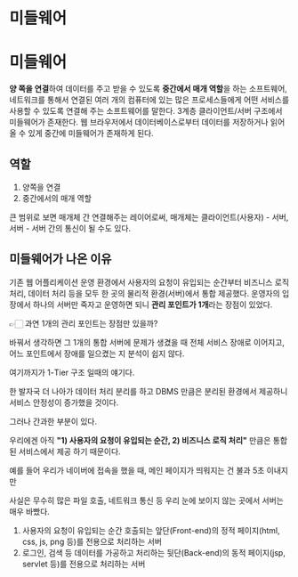 # 미들웨어

# 미들웨어

**양 쪽을 연결**하여 데이터를 주고 받을 수 있도록 **중간에서 매개 역할**을 하는 소프트웨어, 네트워크를 통해서 연결된 여러 개의 컴퓨터에 있는 많은 프로세스들에게 어떤 서비스를 사용할 수 있도록 연결해 주는 소프트웨어를 말한다. 3계층 클라이언트/서버 구조에서 미들웨어가 존재한다. 웹 브라우저에서 데이터베이스로부터 데이터를 저장하거나 읽어올 수 있게 중간에 미들웨어가 존재하게 된다.

## 역할

1. 양쪽을 연결
2. 중간에서의 매개 역할

큰 범위로 보면 매개체 간 연결해주는 레이어로써, 매개체는 클라이언트(사용자) - 서버, 서버 - 서버 간의 통신이 될 수도 있다.

## 미들웨어가 나온 이유

기존 웹 어플리케이션 운영 환경에서 사용자의 요청이 유입되는 순간부터 비즈니스 로직 처리, 데이터 처리 등을 모두 한 곳의 물리적 환경(서버)에서 통합 제공했다. 운영자의 입장에서 하나의 서버만 죽자고 운영하면 되니 **관리 포인트가 1개**라는 장점이 있었다.

👉🏻 과연 1개의 관리 포인트는 장점만 있을까?

바꿔서 생각하면 그 1개의 통합 서버에 문제가 생겼을 때 전체 서비스 장애로 이어지고, 어느 포인트에서 장애를 일으켰는 지 분석이 쉽지 않다.

여기까지가 1-Tier 구조 일때의 얘기다.

한 발자국 더 나아가 데이터 처리 분리를 하고 DBMS 만큼은 분리된 환경에서 제공하니 서비스 안정성이 증가했을 것이다.

그러나 간과한 부분이 있다.

우리에겐 아직 **"1) 사용자의 요청이 유입되는 순간, 2) 비즈니스 로직 처리"** 만큼은 통합된 서비스에서 제공 하기 때문이다.

예를 들어 우리가 네이버에 접속을 했을 때, 메인 페이지가 띄워지는 건 불과 5초 이내지만

사실은 무수히 많은 파일 호출, 네트워크 통신 등 우리 눈에 보이지 않는 곳에서 서버는 매우 바빴다.

1. 사용자의 요청이 유입되는 순간 호출되는 앞단(Front-end)의 정적 페이지(html, css, js, png 등)를 전용으로 처리하는 서버
2. 로그인, 검색 등 데이터를 가공하고 처리하는 뒷단(Back-end)의 동적 페이지(jsp, servlet 등)를 전용으로 처리하는 서버
